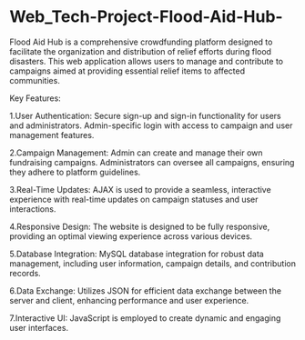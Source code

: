 # Web_Tech-Project-Flood-Aid-Hub-
Flood Aid Hub is a comprehensive crowdfunding platform designed to facilitate the organization and distribution of relief efforts during flood disasters. This web application allows users to manage and contribute to campaigns aimed at providing essential relief items to affected communities.

Key Features:

1.User Authentication:
Secure sign-up and sign-in functionality for users and administrators.
Admin-specific login with access to campaign and user management features.

2.Campaign Management:
Admin can create and manage their own fundraising campaigns.
Administrators can oversee all campaigns, ensuring they adhere to platform guidelines.

3.Real-Time Updates:
AJAX is used to provide a seamless, interactive experience with real-time updates on campaign statuses and user interactions.

4.Responsive Design:
The website is designed to be fully responsive, providing an optimal viewing experience across various devices.

5.Database Integration:
MySQL database integration for robust data management, including user information, campaign details, and contribution records.

6.Data Exchange:
Utilizes JSON for efficient data exchange between the server and client, enhancing performance and user experience.

7.Interactive UI:
JavaScript is employed to create dynamic and engaging user interfaces.
